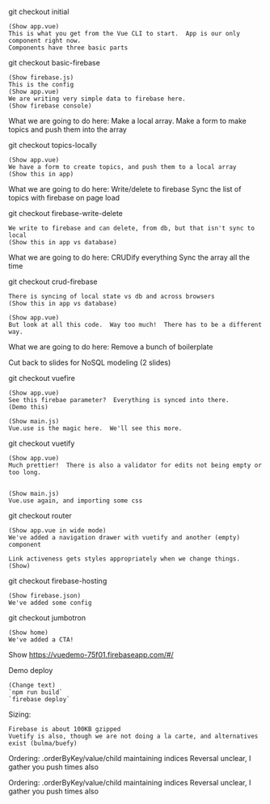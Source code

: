 git checkout initial

    (Show app.vue)
    This is what you get from the Vue CLI to start.  App is our only component right now.
    Components have three basic parts

git checkout basic-firebase

    (Show firebase.js)
    This is the config
    (Show app.vue)
    We are writing very simple data to firebase here.
    (Show firebase console)

What we are going to do here:
    Make a local array.
    Make a form to make topics and push them into the array

git checkout topics-locally

    (Show app.vue)
    We have a form to create topics, and push them to a local array
    (Show this in app)

What we are going to do here:
    Write/delete to firebase
    Sync the list of topics with firebase on page load

git checkout firebase-write-delete

    We write to firebase and can delete, from db, but that isn't sync to local
    (Show this in app vs database)

What we are going to do here:
    CRUDify everything
    Sync the array all the time

git checkout crud-firebase

    There is syncing of local state vs db and across browsers
    (Show this in app vs database)

    (Show app.vue)
    But look at all this code.  Way too much!  There has to be a different way.

What we are going to do here:
    Remove a bunch of boilerplate

Cut back to slides for NoSQL modeling (2 slides)

git checkout vuefire

    (Show app.vue)
    See this firebae parameter?  Everything is synced into there.
    (Demo this)

    (Show main.js)
    Vue.use is the magic here.  We'll see this more.

git checkout vuetify

    (Show app.vue)
    Much prettier!  There is also a validator for edits not being empty or too long.


    (Show main.js)
    Vue.use again, and importing some css

git checkout router

    (Show app.vue in wide mode)
    We've added a navigation drawer with vuetify and another (empty) component

    Link activeness gets styles appropriately when we change things.
    (Show)

git checkout firebase-hosting

    (Show firebase.json)
    We've added some config

git checkout jumbotron

    (Show home)
    We've added a CTA!

Show https://vuedemo-75f01.firebaseapp.com/#/


Demo deploy

    (Change text)
    `npm run build`
    `firebase deploy`

Sizing:

    Firebase is about 100KB gzipped
    Vuetify is also, though we are not doing a la carte, and alternatives exist (bulma/buefy)

Ordering:
    .orderByKey/value/child
    maintaining indices
    Reversal unclear, I gather you push times also

Ordering:
    .orderByKey/value/child
    maintaining indices
    Reversal unclear, I gather you push times also